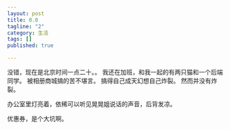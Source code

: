```yaml
---
layout: post
title: 0.0
tagline: "2"
category: 生活
tags: []
published: true

---
```


没错，现在是北京时间一点二十。。
我还在加班，和我一起的有两只猫和一个后端同学。
被相册商城搞的苦不堪言。
搞得自己成天幻想自己炸裂。
然而并没有炸裂。

办公室里灯亮着，依稀可以听见晃晃姐说话的声音，后背发凉。

优惠券，是个大坑啊。
